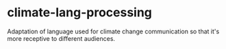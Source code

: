 # climate-lang-processing
Adaptation of language used for climate change communication so that it's more receptive to different audiences. 
